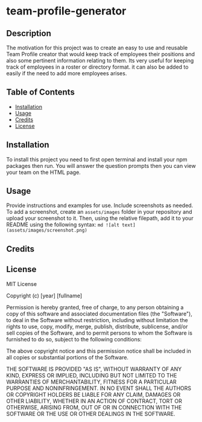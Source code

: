 # team-profile-generator
## Description
The motivation for this project was to create an easy to use and reusable Team Profile creator that would keep track of employees their positions and also some pertinent information relating to them. Its very useful for keeping track of employees in a roster or directory format. it can also be added to easily if the need to add more employees arises.
## Table of Contents 
- [Installation](#installation)
- [Usage](#usage)
- [Credits](#credits)
- [License](#license)
## Installation
To install this project you need to first open terminal and install your npm packages then run. You will answer the question prompts then you can view your team on the HTML page.
## Usage
Provide instructions and examples for use. Include screenshots as needed.
To add a screenshot, create an `assets/images` folder in your repository and upload your screenshot to it. Then, using the relative filepath, add it to your README using the following syntax:
    ```md
    ![alt text](assets/images/screenshot.png)
    ```
## Credits

## License
MIT License

Copyright (c) [year] [fullname]

Permission is hereby granted, free of charge, to any person obtaining a copy
of this software and associated documentation files (the "Software"), to deal
in the Software without restriction, including without limitation the rights
to use, copy, modify, merge, publish, distribute, sublicense, and/or sell
copies of the Software, and to permit persons to whom the Software is
furnished to do so, subject to the following conditions:

The above copyright notice and this permission notice shall be included in all
copies or substantial portions of the Software.

THE SOFTWARE IS PROVIDED "AS IS", WITHOUT WARRANTY OF ANY KIND, EXPRESS OR
IMPLIED, INCLUDING BUT NOT LIMITED TO THE WARRANTIES OF MERCHANTABILITY,
FITNESS FOR A PARTICULAR PURPOSE AND NONINFRINGEMENT. IN NO EVENT SHALL THE
AUTHORS OR COPYRIGHT HOLDERS BE LIABLE FOR ANY CLAIM, DAMAGES OR OTHER
LIABILITY, WHETHER IN AN ACTION OF CONTRACT, TORT OR OTHERWISE, ARISING FROM,
OUT OF OR IN CONNECTION WITH THE SOFTWARE OR THE USE OR OTHER DEALINGS IN THE
SOFTWARE.
